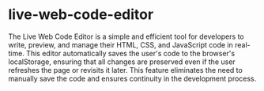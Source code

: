 # live-web-code-editor

The Live Web Code Editor is a simple and efficient tool for developers to write, preview, and manage their HTML, CSS, and JavaScript code in real-time. This editor automatically saves the user's code to the browser's localStorage, ensuring that all changes are preserved even if the user refreshes the page or revisits it later. This feature eliminates the need to manually save the code and ensures continuity in the development process.
